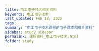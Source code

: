 ```yaml
---
title: 电工电子技术相关资料
keywords: 电工电子技术
last_updated: Feb 18, 2020
tags:
summary: "电工电子技术课程的电子课本和相关资料"
sidebar: study_sidebar
permalink: 课程资料_电工电子技术.html
folder: study
---
```

